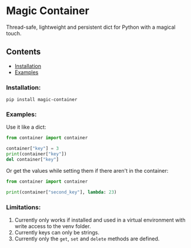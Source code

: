 # Magic Container

Thread-safe, lightweight and persistent dict for Python with a magical touch.

## Contents

<!---
* [Features](#features)
-->
* [Installation](#installation) 
* [Examples](#examples) 

### Installation:

`pip install magic-container`

### Examples:

Use it like a dict:

```python
from container import container

container["key"] = 3
print(container["key"])
del container["key"]
```

Or get the values while setting them if there aren't in the container:

```python
from container import container

print(container["second_key"], lambda: 23)
```

### Limitations:

1. Currently only works if installed and used in a virtual environment with write access to the venv folder.
2. Currently keys can only be strings.
3. Currently only the `get`, `set` and `delete` methods are defined.
